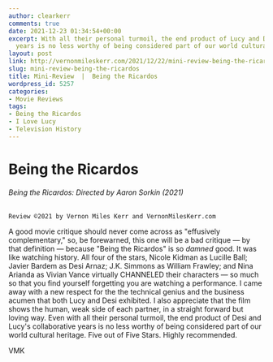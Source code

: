 ```yaml
---
author: clearkerr
comments: true
date: 2021-12-23 01:34:54+00:00
excerpt: With all their personal turmoil, the end product of Lucy and Desi's collaborative
  years is no less worthy of being considered part of our world cultural heritage.
layout: post
link: http://vernonmileskerr.com/2021/12/22/mini-review-being-the-ricardos/
slug: mini-review-being-the-ricardos
title: Mini-Review  |  Being the Ricardos
wordpress_id: 5257
categories:
- Movie Reviews
tags:
- Being the Ricardos
- I Love Lucy
- Television History
---
```


# Being the Ricardos




###### _Being the Ricardos_: Directed by Aaron Sorkin (2021)



    
    Review ©2021 by Vernon Miles Kerr and VernonMilesKerr.com









A good movie critique should never come across as "effusively complementary," so, be forewarned, this one will be a bad critique — by that definition — because "Being the Ricardos" is so _damned_ good.  It was like watching history.  All four of the stars, Nicole Kidman as Lucille Ball; Javier Bardem as Desi Arnaz; J.K. Simmons as William Frawley; and Nina Arianda as Vivian Vance virtually CHANNELED their characters — so much so that you find yourself forgetting you are watching a performance. I came away with a new respect for the the technical genius and the business acumen that both Lucy and Desi exhibited. I also appreciate that the film shows the human, weak side of each partner, in a straight forward but loving way.  Even with all their personal turmoil, the end product of Desi and Lucy's collaborative years is no less worthy of being considered part of our world cultural heritage.  Five out of Five Stars.  Highly recommended.







VMK



